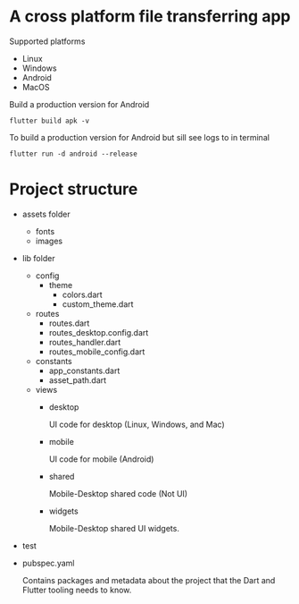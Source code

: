 # A cross platform file transferring app

Supported platforms
- Linux
- Windows
- Android
- MacOS

Build a production version for Android
```CODE
flutter build apk -v
```
To build a production version for Android but sill see logs to in terminal
```CODE
flutter run -d android --release
```
# Project structure
- assets folder
    - fonts
    - images
- lib folder
    - config
        - theme
            - colors.dart
            - custom_theme.dart
    - routes
        - routes.dart
        - routes_desktop.config.dart
        - routes_handler.dart
        - routes_mobile_config.dart
    - constants
        - app_constants.dart
        - asset_path.dart
    - views
        - desktop

          UI code for desktop (Linux, Windows, and Mac)
        - mobile

          UI code for mobile (Android)
        - shared

          Mobile-Desktop shared code (Not UI)
        - widgets

          Mobile-Desktop shared UI widgets.
- test
- pubspec.yaml

  Contains packages and metadata about the project that the Dart and Flutter tooling needs to know. 